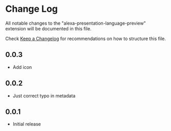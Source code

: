 # Change Log

All notable changes to the "alexa-presentation-language-preview" extension will be documented in this file.

Check [Keep a Changelog](http://keepachangelog.com/) for recommendations on how to structure this file.

## 0.0.3

- Add icon

## 0.0.2

- Just correct typo in metadata

## 0.0.1

- Initial release
